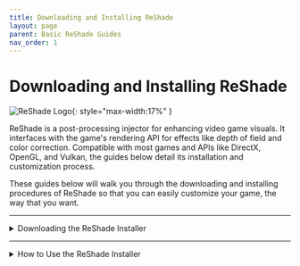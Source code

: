 ```yaml
---
title: Downloading and Installing ReShade
layout: page
parent: Basic ReShade Guides
nav_order: 1
---
```


# Downloading and Installing ReShade

![ReShade Logo](../images/rs_gradiant.png){: style="max-width:17%" }

ReShade is a post-processing injector for enhancing video game visuals. It interfaces with the game's rendering API for effects like depth of field and color correction. Compatible with most games and APIs like DirectX, OpenGL, and Vulkan, the guides below detail its installation and customization process.

These guides below will walk you through the downloading and installing procedures of ReShade so that you can easily customize your game, the way that you want.

---

<details markdown="block" class="details-tree">
<summary>Downloading the ReShade Installer</summary>

[Visit the official ReShade website](https://reshade.me/#download) and scroll to the bottom.

<video id="rs_scroll.webm" autoplay muted loop style="max-width:55%" src="../images/downloading-and-installing-reshade/rs_scroll.webm" type="video/webm"></video>

{: .warning }
Download ReShade only from official sources to avoid threats and shady software!

You'll find two ReShade builds at the bottom. The information below will guide you on the right build for your games.

---

<details markdown="block" class="details-tree">
<summary>Standard ReShade Build (Download ReShade x.x.x)</summary>

The Standard ReShade Build is tailored for online games with strict anti-cheat mechanisms. 

If you're an avid player of online games like Dead by Daylight, PUBG, or Apex Legends, this is the build to use. However, to ensure compatibility with online games, this build limits some advanced features, like add-ons when a network connection is detected. This measure exists to prevent misuse of ReShade for cheating!

</details>

---

<details markdown="block" class="details-tree">
<summary>Full Add-On Support ReShade Build (Download ReShade x.x.x with full add-on support)</summary>

The Full Add-on Support ReShade Build is for offline games or games without a robust anti-cheat system.

If you play games like Final Fantasy XXIV, World of Warcraft, or Baldur's Gate 3, this is the build to use. 

This build supports the full array of ReShade's features and add-ons, offering total freedom, and allowing users to create presets using a wide range of shaders and add-ons, including depth-based shaders like iMMERSE MXAO, iMMERSE Pro RTGI, or StageDepthPlus.

{: .warning }
Using this build of ReShade in online games with anti-cheat solutions can lead to bans. Always respect the game rules, and expect bans for bypassing these rules by any means!

</details>

</details>

---

<details markdown="block" class="details-tree">
<summary>How to Use the ReShade Installer</summary>

After downloading the right build of ReShade, the information below will help you to use the ReShade Installer.

---

<details markdown="block" class="details-tree">
<summary>Choosing Your Game</summary>

Run the ReShade installer.

Select a game or application for ReShade installation:

![Game List](../images/downloading-and-installing-reshade/rs_game_list.png)

If your game isn't listed, click `Browse...` at the bottom right to manually locate it.

![Browse](../images/downloading-and-installing-reshade/rs_browse.png)

This is useful for games from platforms like itch.io, classic games, or emulators like DOSBox and Dolphin.

  * If you need help finding your game directory or executable, check out [our guide here](https://guides.martysmods.com/docs/special-and-others/finding-your-game-executable-and-directory/).

</details>

---

<details markdown="block" class="details-tree">
<summary>Choosing the Rendering API</summary>

Rendering APIs (DirectX, Vulkan, OpenGL) are used by developers to display visuals on screen, and each game uses a specific API, which must be correctly selected for ReShade to work!

  * Not sure about your game's API? Check [PCGamingWiki](https://pcgamingwiki.com).

If you want to guess, however, here are some guidelines for what to choose:


---

<details markdown="block" class="details-tree">
<summary>DirectX 9</summary>

![DirectX 9](../images/downloading-and-installing-reshade/rs_dx9.png)

DirectX 9 was widely used from 2005 to 2012. There are many DirectX 9 titles that you can inject ReShade into - however, most modern games are likely to use other rendering APIs.

</details>

---

<details markdown="block" class="details-tree">
<summary>DirectX 10-12</summary>

![DirectX 10-12](../images/downloading-and-installing-reshade/rs_dx10_11_12.png)

DirectX 10-12 is common in engines like Unity and Unreal Engine. It's the go-to choice for most modern games and is the standard for many graphics developers.

</details>

---

<details markdown="block" class="details-tree">
<summary>OpenGL</summary>

![OpenGL](../images/downloading-and-installing-reshade/rs_ogl.png)

OpenGL is used by certain engines and older games. If DirectX isn't an option and your game isn't extremely old, OpenGL is probably the way to go.

</details>

---

<details markdown="block" class="details-tree">
<summary>Vulkan</summary>

![Vulkan](../images/downloading-and-installing-reshade/rs_vk.png)

Vulkan is popular in modern emulators and some newer game releases. For Linux users (using Wine or Proton), Vulkan is a must.

{: .important }
Vulkan installations require admin permissions due to certain system-level changes. Denying this might prevent ReShade from installing.

</details>

</details>

---

<details markdown="block" class="details-tree">
<summary>Installing Presets</summary>

ReShade presets are `.ini` files containing user customizations like shader load orders, hotkeys, and specific arguments.

The ReShade Installer simplifies preset installation by automatically selecting, downloading, and installing the shaders used by presets.

To install a preset, click `Browse...` in the installer and select your preset. 

![Preset Image](../images/downloading-and-installing-reshade/rs_preset.png)

No preset? Just click `Next` to skip this step.

{: .note }
Presets requiring unique shaders and textures, not in the installer, need manual installation.

</details>

---

<details markdown="block" class="details-tree">
<summary>Installing Shaders Using the ReShade Installer</summary>

ReShade shaders enhance game visuals, and are the backbone of customizations for each user. The ReShade Installer makes finding and installing these shaders easy by listing known and working repositories.

Below is the shader installation section of the ReShade Installer. Select the repositories you want and click `Next`.

![ReShade Shader Repositories Selection Image](../images/downloading-and-installing-reshade/rs_shader.png){: style="max-width:30%" }

If you've selected a preset, necessary shaders will be pre-selected here.

---

If you want more information on the repository or Shader Developer, click on blue-highlighted repository or author names for more details.

![ReShade Shader Repo Link Highlight](../images/downloading-and-installing-reshade/reshade_installer_shader_repo_link_highlight.jpg)

---

### Below are the two different ways to mark shader repositories to be downloaded:

<details markdown="block" class="details-tree">
<summary>Check Tick</summary>

* A **check tick** installs all shaders from each selected repository. Clicking `Next` will install everything for you automatically.

  ![ReShade Shader Repo Check Tick](../images/downloading-and-installing-reshade/reshade_installer_shader_repo_check_tick.png)

</details>

---

<details markdown="block" class="details-tree">
<summary>Square Tick</summary>

* A **square tick** allows you to individually pick which shaders from each selected repository.

  ![ReShade Shader Repo Square Tick](../images/downloading-and-installing-reshade/reshade_installer_shader_repo_square_tick.png)

    {: .note }
    > Choosing the square tick for any shader repositories will bring up a menu to select the specific shaders from the repository marked. 
    > ![ReShade Square Tick Shader Selection Image](../images/downloading-and-installing-reshade/rs_shader_select.png){: style="max-width:30%" }
    > Select your preferred shaders and click `Next` to continue.

</details>

</details>

---

<details markdown="block" class="details-tree">
<summary>Finishing the Installation Process</summary>

After the ReShade Installer finishes, a confirmation screen appears. Click `Finish` and start your game.

![ReShade Complete Image](../images/downloading-and-installing-reshade/rs_complete.png)

If ReShade is installed correctly, ReShade displays an in-game banner:

![ReShade Game Banner Image](../images/downloading-and-installing-reshade/rs_game_banner.png)

If no banner is shown, that means ReShade didn't inject into your game.

</details>

---

<details markdown="block" class="details-tree">
<summary>Common Issues After Installing</summary>

### Common Problems

ReShade may fail to inject if you select the wrong API or program in the installer. 

Other issues include:

  * Game not supporting ReShade.
  
  * Missing dependencies [(like .NET Framework)](https://dotnet.microsoft.com/en-us/download/dotnet-framework/thank-you/net481-web-installer).
  
  * Conflicting mods.

